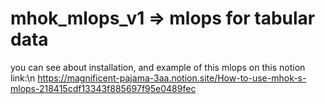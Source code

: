 # mhok_mlops_v1 => mlops for tabular data
you can see about installation, and example of this mlops on this notion link:\n
https://magnificent-pajama-3aa.notion.site/How-to-use-mhok-s-mlops-218415cdf13343f885697f95e0489fec
